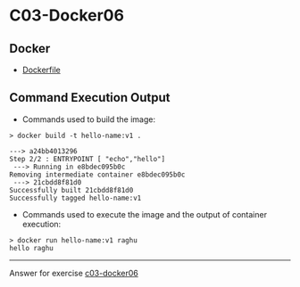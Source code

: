 # C03-Docker06

## Docker 
- [Dockerfile](Dockerfile)

## Command Execution Output
- Commands used to build  the image:
```
> docker build -t hello-name:v1 .

---> a24bb4013296
Step 2/2 : ENTRYPOINT [ "echo","hello"]
 ---> Running in e8bdec095b0c
Removing intermediate container e8bdec095b0c
 ---> 21cbdd8f81d0
Successfully built 21cbdd8f81d0
Successfully tagged hello-name:v1
```

- Commands used to execute the image and the output of container execution:
```
> docker run hello-name:v1 raghu
hello raghu
```

***
Answer for exercise [c03-docker06](https://github.com/devopsacademyau/academy/blob/af3225a3436f263164e8daebc6bbd1ef3122b900/classes/03class/exercises/c03-docker06/README.md)
